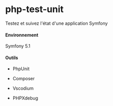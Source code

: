 # php-test-unit
Testez et suivez l'état d'une application Symfony


#### Environnement

Symfony 5.1


#### Outils


- PhpUnit

- Composer

- Vscodium

- PHPXdebug